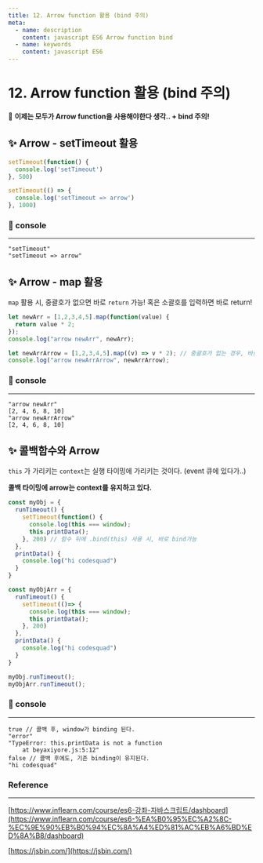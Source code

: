 ```yaml
---
title: 12. Arrow function 활용 (bind 주의)
meta:
  - name: description
    content: javascript ES6 Arrow function bind
  - name: keywords
    content: javascript ES6 
---
```


# 12. Arrow function 활용 (bind 주의)

😬 **이제는 모두가 Arrow function을 사용해야한다 생각.. + bind 주의!**

## ✨ Arrow - setTimeout 활용

```jsx
setTimeout(function() {
  console.log('setTimeout')
}, 500)

setTimeout(() => {
  console.log('setTimeout => arrow')
}, 1000)
```

### 🔎 console

---

```basic
"setTimeout"
"setTimeout => arrow"
```

## ✨ Arrow - map 활용

`map` 활용 시, 중괄호가 없으면 바로 `return` 가능! 혹은 소괄호를 입력하면 바로 return!

```jsx
let newArr = [1,2,3,4,5].map(function(value) {
  return value * 2;
});
console.log("arrow newArr", newArr);

let newArrArrow = [1,2,3,4,5].map((v) => v * 2); // 중괄호가 없는 경우, 바로 return 하게 돼있다!
console.log("arrow newArrArrow", newArrArrow);
```

### 🔎 console

---

```basic
"arrow newArr"
[2, 4, 6, 8, 10]
"arrow newArrArrow"
[2, 4, 6, 8, 10]
```

## ✨ 콜백함수와 Arrow

`this` 가 가리키는 `context`는 실행 타이밍에 가리키는 것이다. (event 큐에 있다가..)

**콜백 타이밍에 arrow는 context를 유지하고 있다.**

```jsx
const myObj = {
  runTimeout() {
    setTimeout(function() {
      console.log(this === window);
      this.printData();
    }, 200) // 함수 뒤에 .bind(this) 사용 시, 바로 bind가능
  },
  printData() {
    console.log("hi codesquad")
  }
}

const myObjArr = {
  runTimeout() {
    setTimeout(()=> {
      console.log(this === window);
      this.printData();
    }, 200)
  },
  printData() {
    console.log("hi codesquad")
  }
}

myObj.runTimeout();
myObjArr.runTimeout();
```

### 🔎 console

---

```basic
true // 콜백 후, window가 binding 된다.
"error"
"TypeError: this.printData is not a function
    at beyaxiyore.js:5:12"
false // 콜백 후에도, 기존 binding이 유지된다.
"hi codesquad"
```

### Reference

---

[https://www.inflearn.com/course/es6-강좌-자바스크립트/dashboard](https://www.inflearn.com/course/es6-%EA%B0%95%EC%A2%8C-%EC%9E%90%EB%B0%94%EC%8A%A4%ED%81%AC%EB%A6%BD%ED%8A%B8/dashboard)

[https://jsbin.com/](https://jsbin.com/)